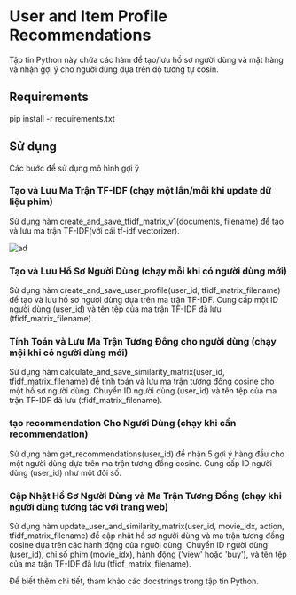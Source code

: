 # User and Item Profile Recommendations

Tập tin Python này chứa các hàm để tạo/lưu hồ sơ người dùng và mặt hàng và nhận gợi ý cho người dùng dựa trên độ tương tự cosin.

## Requirements

pip install -r requirements.txt

## Sử dụng

Các bước để sử dụng mô hình gợi ý

### Tạo và Lưu Ma Trận TF-IDF (chạy một lần/mỗi khi update dữ liệu phim)

Sử dụng hàm create_and_save_tfidf_matrix_v1(documents, filename) để tạo và lưu ma trận TF-IDF(với cái tf-idf vectorizer).

![ad](https://github.com/nhat2520/Letfnix/assets/161301206/05b2be77-5326-415e-91d5-a54f5f7d69de)

### Tạo và Lưu Hồ Sơ Người Dùng (chạy mỗi khi có người dùng mới)

Sử dụng hàm create_and_save_user_profile(user_id, tfidf_matrix_filename) để tạo và lưu hồ sơ người dùng dựa trên ma trận TF-IDF.
Cung cấp một ID người dùng (user_id) và tên tệp của ma trận TF-IDF đã lưu (tfidf_matrix_filename).

### Tính Toán và Lưu Ma Trận Tương Đồng cho người dùng (chạy mội khi có người dùng mới)

Sử dụng hàm calculate_and_save_similarity_matrix(user_id, tfidf_matrix_filename) để tính toán và lưu ma trận tương đồng cosine cho một hồ sơ người dùng.
Chuyển ID người dùng (user_id) và tên tệp của ma trận TF-IDF đã lưu (tfidf_matrix_filename).

### tạo recommendation Cho Người Dùng (chạy khi cần recommendation)

Sử dụng hàm get_recommendations(user_id) để nhận 5 gợi ý hàng đầu cho một người dùng dựa trên ma trận tương đồng cosine.
Cung cấp ID người dùng (user_id) như một đối số.

### Cập Nhật Hồ Sơ Người Dùng và Ma Trận Tương Đồng (chạy khi người dùng tương tác với trang web)

Sử dụng hàm update_user_and_similarity_matrix(user_id, movie_idx, action, tfidf_matrix_filename) để cập nhật hồ sơ người dùng và ma trận tương đồng cosine dựa trên các hành động của người dùng.
Chuyển ID người dùng (user_id), chỉ số phim (movie_idx), hành động ('view' hoặc 'buy'), và tên tệp của ma trận TF-IDF đã lưu (tfidf_matrix_filename).

Để biết thêm chi tiết, tham khảo các docstrings trong tập tin Python.
